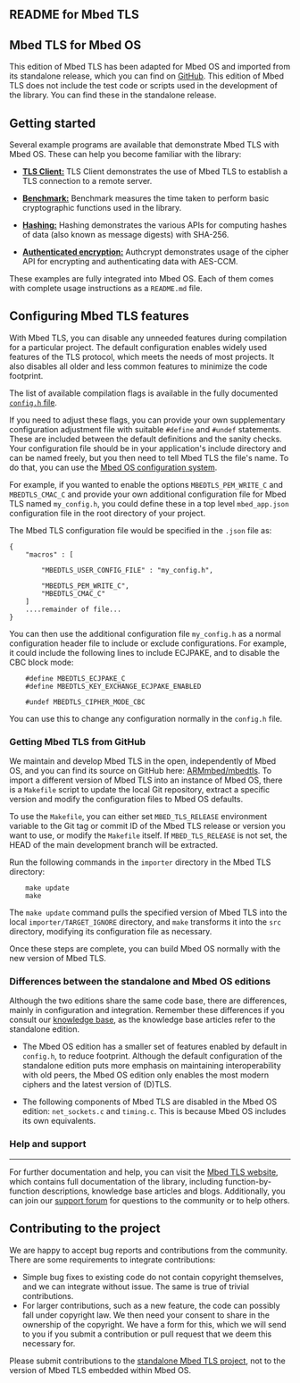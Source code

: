## README for Mbed TLS

Mbed TLS for Mbed OS
--------------------

This edition of Mbed TLS has been adapted for Mbed OS and imported from its standalone release, which you can find on [GitHub](https://github.com/ARMmbed/mbedtls). This edition of Mbed TLS does not include the test code or scripts used in the development of the library. You can find these in the standalone release.

Getting started
---------------

Several example programs are available that demonstrate Mbed TLS with Mbed OS. These can help you become familiar with the library:

* [**TLS Client:**](https://github.com/ARMmbed/mbed-os-example-tls/tree/master/tls-client) TLS Client demonstrates the use of Mbed TLS to establish a TLS connection to a remote server.

* [**Benchmark:**](https://github.com/ARMmbed/mbed-os-example-tls/tree/master/benchmark) Benchmark measures the time taken to perform basic cryptographic functions used in the library.

* [**Hashing:**](https://github.com/ARMmbed/mbed-os-example-tls/tree/master/hashing) Hashing demonstrates the various APIs for computing hashes of data (also known as message digests) with SHA-256.

* [**Authenticated encryption:**](https://github.com/ARMmbed/mbed-os-example-tls/tree/master/authcrypt) Authcrypt demonstrates usage of the cipher API for encrypting and authenticating data with AES-CCM.

These examples are fully integrated into Mbed OS. Each of them comes with complete usage instructions as a `README.md` file.

Configuring Mbed TLS features
-----------------------------

With Mbed TLS, you can disable any unneeded features during compilation for a particular project. The default configuration enables widely used features of the TLS protocol, which meets the needs of most projects. It also disables all older and less common features to minimize the code footprint.

The list of available compilation flags is available in the fully documented [`config.h` file](https://github.com/ARMmbed/mbedtls/blob/development/include/mbedtls/config.h).

If you need to adjust these flags, you can provide your own supplementary configuration adjustment file with suitable `#define` and `#undef` statements. These are included between the default definitions and the sanity checks. Your configuration file should be in your application's include directory and can be named freely, but you then need to tell Mbed TLS the file's name. To do that, you can use the [Mbed OS configuration system](https://os.mbed.com/docs/latest/reference/configuration.html).

For example, if you wanted to enable the options `MBEDTLS_PEM_WRITE_C` and `MBEDTLS_CMAC_C` and provide your own additional configuration file for Mbed TLS named `my_config.h`, you could define these in a top level `mbed_app.json` configuration file in the root directory of your project.

The Mbed TLS configuration file would be specified in the `.json` file as:

```
{
    "macros" : [

        "MBEDTLS_USER_CONFIG_FILE" : "my_config.h",

        "MBEDTLS_PEM_WRITE_C",
        "MBEDTLS_CMAC_C"
    ]
    ....remainder of file...
}
```

You can then use the additional configuration file `my_config.h` as a normal configuration header file to include or exclude configurations. For example, it could include the following lines to include ECJPAKE, and to disable the CBC block mode:

```
    #define MBEDTLS_ECJPAKE_C
    #define MBEDTLS_KEY_EXCHANGE_ECJPAKE_ENABLED

    #undef MBEDTLS_CIPHER_MODE_CBC
```

You can use this to change any configuration normally in the `config.h` file.

### Getting Mbed TLS from GitHub

We maintain and develop Mbed TLS in the open, independently of Mbed OS, and you can find its source on GitHub here: [ARMmbed/mbedtls](https://github.com/ARMmbed/mbedtls). To import a different version of Mbed TLS into an instance of Mbed OS, there is a `Makefile` script to update the local Git repository, extract a specific version and modify the configuration files to Mbed OS defaults.

To use the `Makefile`, you can either set `MBED_TLS_RELEASE` environment variable to the Git tag or commit ID of the Mbed TLS release or version you want to use, or modify the `Makefile` itself. If `MBED_TLS_RELEASE` is not set, the HEAD of the main development branch will be extracted.

Run the following commands in the `importer` directory in the Mbed TLS directory:

```
    make update
    make
```

The `make update` command pulls the specified version of Mbed TLS into the local `importer/TARGET_IGNORE` directory, and `make` transforms it into the `src` directory, modifying its configuration file as necessary.

Once these steps are complete, you can build Mbed OS normally with the new version of Mbed TLS.

### Differences between the standalone and Mbed OS editions

Although the two editions share the same code base, there are differences, mainly in configuration and integration. Remember these differences if you consult our [knowledge base](https://tls.mbed.org/kb), as the knowledge base articles refer to the standalone edition.

* The Mbed OS edition has a smaller set of features enabled by default in `config.h`, to reduce footprint. Although the default configuration of the standalone edition puts more emphasis on maintaining interoperability with old peers, the Mbed OS edition only enables the most modern ciphers and the latest version of (D)TLS.

* The following components of Mbed TLS are disabled in the Mbed OS edition: `net_sockets.c` and `timing.c`. This is because Mbed OS includes its own equivalents.

### Help and support
----------------

For further documentation and help, you can visit the [Mbed TLS website](https://tls.mbed.org/), which contains full documentation of the library, including function-by-function descriptions, knowledge base articles and blogs. Additionally, you can join our [support forum](https://forums.mbed.com/c/mbed-tls) for questions to the community or to help others.

Contributing to the project
---------------------------

We are happy to accept bug reports and contributions from the community. There are some requirements to integrate contributions:

* Simple bug fixes to existing code do not contain copyright themselves, and we can integrate without issue. The same is true of trivial contributions.
* For larger contributions, such as a new feature, the code can possibly fall under copyright law. We then need your consent to share in the ownership of the copyright. We have a form for this, which we will send to you if you submit a contribution or pull request that we deem this necessary for.

Please submit contributions to the [standalone Mbed TLS project](https://github.com/ARMmbed/mbedtls), not to the version of Mbed TLS embedded within Mbed OS.
